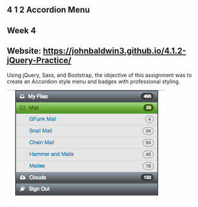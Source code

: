 ## 4 1 2 Accordion Menu
Week 4
------
Website: https://johnbaldwin3.github.io/4.1.2-jQuery-Practice/
------
Using jQuery, Sass, and Bootstrap, the objective of this assignment was to create an Accordion style menu and badges with professional styling.  

![alt tag](https://github.com/johnbaldwin3/4.1.2-jQuery-Practice/blob/master/jQuery.png)
